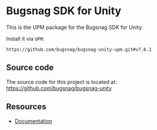 Bugsnag SDK for Unity
===========

This is the UPM package for the Bugsnag SDK for Unity.

Install it via `UPM`:
```
https://github.com/bugsnag/bugsnag-unity-upm.git#v7.6.1
```

## Source code

The source code for this project is located at: https://github.com/bugsnag/bugsnag-unity

## Resources

* [Documentation](https://docs.bugsnag.com/platforms/unity/)
